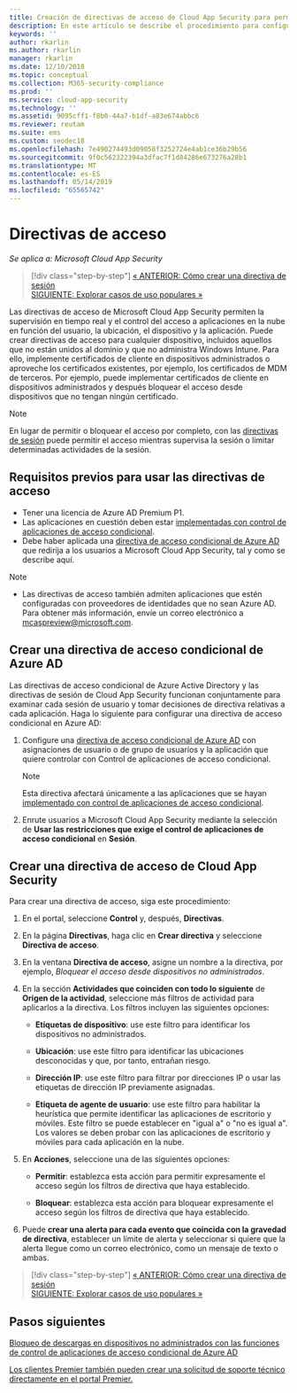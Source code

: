 ```yaml
---
title: Creación de directivas de acceso de Cloud App Security para permitir y bloquear el acceso
description: En este artículo se describe el procedimiento para configurar una directiva de acceso al control de aplicaciones de acceso condicional de Cloud App Security para permitir y bloquear el acceso a las aplicaciones conectadas a través de Azure AD mediante las funcionalidades de proxy inverso.
keywords: ''
author: rkarlin
ms.author: rkarlin
manager: rkarlin
ms.date: 12/10/2018
ms.topic: conceptual
ms.collection: M365-security-compliance
ms.prod: ''
ms.service: cloud-app-security
ms.technology: ''
ms.assetid: 9095cff1-f8b0-44a7-b1df-a83e674abbc6
ms.reviewer: reutam
ms.suite: ems
ms.custom: seodec18
ms.openlocfilehash: 7e490274493d09058f3252724e4ab1ce36b29b56
ms.sourcegitcommit: 9f0c562322394a3dfac7f1d84286e673276a28b1
ms.translationtype: MT
ms.contentlocale: es-ES
ms.lasthandoff: 05/14/2019
ms.locfileid: "65565742"
---
```

# <a name="access-policies"></a>Directivas de acceso

*Se aplica a: Microsoft Cloud App Security*

>[!div class="step-by-step"]
[« ANTERIOR: Cómo crear una directiva de sesión](session-policy-aad.md)<br>
[SIGUIENTE: Explorar casos de uso populares »](use-case-proxy-block-session-aad.md)

Las directivas de acceso de Microsoft Cloud App Security permiten la supervisión en tiempo real y el control del acceso a aplicaciones en la nube en función del usuario, la ubicación, el dispositivo y la aplicación. Puede crear directivas de acceso para cualquier dispositivo, incluidos aquellos que no están unidos al dominio y que no administra Windows Intune. Para ello, implemente certificados de cliente en dispositivos administrados o aproveche los certificados existentes, por ejemplo, los certificados de MDM de terceros. Por ejemplo, puede implementar certificados de cliente en dispositivos administrados y después bloquear el acceso desde dispositivos que no tengan ningún certificado. 

> [!NOTE]
> En lugar de permitir o bloquear el acceso por completo, con las [directivas de sesión](session-policy-aad.md) puede permitir el acceso mientras supervisa la sesión o limitar determinadas actividades de la sesión. 

## <a name="prerequisites-to-using-access-policies"></a>Requisitos previos para usar las directivas de acceso

- Tener una licencia de Azure AD Premium P1.
- Las aplicaciones en cuestión deben estar [implementadas con control de aplicaciones de acceso condicional](proxy-deployment-aad.md).
- Debe haber aplicada una [directiva de acceso condicional de Azure AD](https://docs.microsoft.com/azure/active-directory/active-directory-conditional-access-azure-portal) que redirija a los usuarios a Microsoft Cloud App Security, tal y como se describe aquí.

> [!NOTE]
> - Las directivas de acceso también admiten aplicaciones que estén configuradas con proveedores de identidades que no sean Azure AD. Para obtener más información, envíe un correo electrónico a mcaspreview@microsoft.com.

## <a name="create-an-azure-ad-conditional-access-policy"></a>Crear una directiva de acceso condicional de Azure AD

Las directivas de acceso condicional de Azure Active Directory y las directivas de sesión de Cloud App Security funcionan conjuntamente para examinar cada sesión de usuario y tomar decisiones de directiva relativas a cada aplicación. Haga lo siguiente para configurar una directiva de acceso condicional en Azure AD:

1. Configure una [directiva de acceso condicional de Azure AD](https://docs.microsoft.com/azure/active-directory/active-directory-conditional-access-azure-portal) con asignaciones de usuario o de grupo de usuarios y la aplicación que quiere controlar con Control de aplicaciones de acceso condicional. 

   > [!NOTE]
   > Esta directiva afectará únicamente a las aplicaciones que se hayan [implementado con control de aplicaciones de acceso condicional](proxy-deployment-aad.md). 

2. Enrute usuarios a Microsoft Cloud App Security mediante la selección de **Usar las restricciones que exige el control de aplicaciones de acceso condicional** en **Sesión**.
 
## <a name="create-a-cloud-app-security-access-policy"></a>Crear una directiva de acceso de Cloud App Security 

Para crear una directiva de acceso, siga este procedimiento:

1. En el portal, seleccione **Control** y, después, **Directivas**.
2. En la página **Directivas**, haga clic en **Crear directiva** y seleccione **Directiva de acceso**.  

3. En la ventana **Directiva de acceso**, asigne un nombre a la directiva, por ejemplo, *Bloquear el acceso desde dispositivos no administrados*.

4. En la sección **Actividades que coinciden con todo lo siguiente** de **Origen de la actividad**, seleccione más filtros de actividad para aplicarlos a la directiva. Los filtros incluyen las siguientes opciones: 
     
   - **Etiquetas de dispositivo**: use este filtro para identificar los dispositivos no administrados.

   - **Ubicación**: use este filtro para identificar las ubicaciones desconocidas y que, por tanto, entrañan riesgo. 

   - **Dirección IP**: use este filtro para filtrar por direcciones IP o usar las etiquetas de dirección IP previamente asignadas. 

   - **Etiqueta de agente de usuario**: use este filtro para habilitar la heurística que permite identificar las aplicaciones de escritorio y móviles. Este filtro se puede establecer en "igual a" o "no es igual a". Los valores se deben probar con las aplicaciones de escritorio y móviles para cada aplicación en la nube.
  
5. En **Acciones**, seleccione una de las siguientes opciones: 

    - **Permitir**: establezca esta acción para permitir expresamente el acceso según los filtros de directiva que haya establecido.

    - **Bloquear**: establezca esta acción para bloquear expresamente el acceso según los filtros de directiva que haya establecido. 

6. Puede **crear una alerta para cada evento que coincida con la gravedad de directiva**, establecer un límite de alerta y seleccionar si quiere que la alerta llegue como un correo electrónico, como un mensaje de texto o ambas.



>[!div class="step-by-step"]
[« ANTERIOR: Cómo crear una directiva de sesión](session-policy-aad.md)<br>
[SIGUIENTE: Explorar casos de uso populares »](use-case-proxy-block-session-aad.md)

 
## <a name="next-steps"></a>Pasos siguientes  
[Bloqueo de descargas en dispositivos no administrados con las funciones de control de aplicaciones de acceso condicional de Azure AD](use-case-proxy-block-session-aad.md)   

[Los clientes Premier también pueden crear una solicitud de soporte técnico directamente en el portal Premier.](https://premier.microsoft.com/)  
  
  
